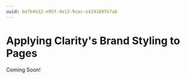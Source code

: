 ```yaml
---
uuid: be7b4e12-e95f-4e13-9cac-e419189f67a8
---
```

# Applying Clarity's Brand Styling to Pages

Coming Soon!
